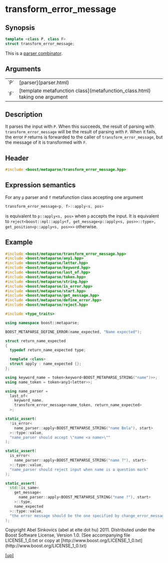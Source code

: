 # transform_error_message

## Synopsis

```cpp
template <class P, class F>
struct transform_error_message;
```

This is a [parser combinator](parser_combinator.html).

## Arguments

<table cellpadding='0' cellspacing='0'>
  <tr>
    <td>`P`</td>
    <td>[parser](parser.html)</td>
  </tr>
  <tr>
    <td>`F`</td>
    <td>
      [template metafunction class](metafunction_class.html) taking one argument
    </td>
  </tr>
</table>

## Description

It parses the input with `P`. When this succeeds, the result of parsing with
`transform_error_message` will be the result of parsing with `P`. When it fails,
the error `P` returns is forwarded to the caller of `transform_error_message`,
but the message of it is transformed with `F`.

## Header

```cpp
#include <boost/metaparse/transform_error_message.hpp>
```

## Expression semantics

For any `p` parser and `f` metafunction class accepting one argument

```cpp
transform_error_message<p, f>::apply<s, pos>
```

is equivalent to `p::apply<s, pos>` when `p` accepts the input.
It is equivalent to
`reject<boost::mpl::apply<f, get_message<p::apply<s, pos>>::type>, get_position<p::apply<s, pos>>>`
otherwise.

## Example

```cpp
#include <boost/metaparse/transform_error_message.hpp>
#include <boost/metaparse/any1.hpp>
#include <boost/metaparse/letter.hpp>
#include <boost/metaparse/keyword.hpp>
#include <boost/metaparse/last_of.hpp>
#include <boost/metaparse/token.hpp>
#include <boost/metaparse/string.hpp>
#include <boost/metaparse/is_error.hpp>
#include <boost/metaparse/start.hpp>
#include <boost/metaparse/get_message.hpp>
#include <boost/metaparse/define_error.hpp>
#include <boost/metaparse/reject.hpp>

#include <type_traits>

using namespace boost::metaparse;

BOOST_METAPARSE_DEFINE_ERROR(name_expected, "Name expected");

struct return_name_expected
{
  typedef return_name_expected type;

  template <class>
  struct apply : name_expected {};
};

using keyword_name = token<keyword<BOOST_METAPARSE_STRING("name")>>;
using name_token = token<any1<letter>>;

using name_parser =
  last_of<
    keyword_name,
    transform_error_message<name_token, return_name_expected>
  >;

static_assert(
  !is_error<
    name_parser::apply<BOOST_METAPARSE_STRING("name Bela"), start>
  >::type::value,
  "name_parser should accept \"name <a name>\""
);

static_assert(
  is_error<
    name_parser::apply<BOOST_METAPARSE_STRING("name ?"), start>
  >::type::value,
  "name_parser should reject input when name is a question mark"
);

static_assert(
  std::is_same<
    get_message<
      name_parser::apply<BOOST_METAPARSE_STRING("name ?"), start>
    >::type,
    name_expected
  >::type::value,
  "the error message should be the one specified by change_error_message"
);
```

<p class="copyright">
Copyright Abel Sinkovics (abel at elte dot hu) 2011.
Distributed under the Boost Software License, Version 1.0.
(See accompanying file LICENSE_1_0.txt or copy at
[http://www.boost.org/LICENSE_1_0.txt](http://www.boost.org/LICENSE_1_0.txt)
</p>

[[up]](reference.html)

